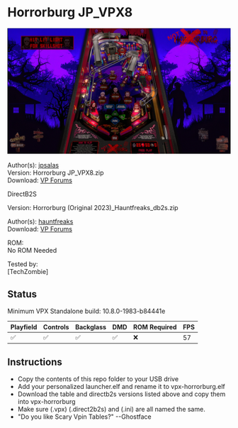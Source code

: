 # Horrorburg JP_VPX8

![Table Preview](../../images/vpx-horrorburg.jpg)

Author(s): [jpsalas](https://www.vpforums.org/index.php?showuser=277)  
Version: Horrorburg JP_VPX8.zip  
Download:  [VP Forums](https://www.vpforums.org/index.php?app=downloads&showfile=17575)

DirectB2S

Version: Horrorburg (Original 2023)_Hauntfreaks_db2s.zip 

Author(s): [hauntfreaks](https://www.vpforums.org/index.php?showuser=73849)  
Download:  [VP Forums](https://www.vpforums.org/index.php?app=downloads&showfile=17602)

ROM:  
No ROM Needed

Tested by:  
[TechZombie]

## Status 

Minimum VPX Standalone build: 10.8.0-1983-b84441e  

| Playfield | Controls | Backglass | DMD | ROM Required | FPS | 
|-----------|----------|-----------|-----|--------------|-----|
| :white_check_mark: | :white_check_mark: | :white_check_mark: | :white_check_mark: | :x: | 57 |

## Instructions

- Copy the contents of this repo folder to your USB drive
- Add your personalized launcher.elf and rename it to vpx-horrorburg.elf
- Download the table and directb2s versions listed above and copy them into vpx-horrorburg
- Make sure (.vpx) (.direct2b2s) and (.ini) are all named the same. 
- "Do you like Scary Vpin Tables?" --Ghostface

